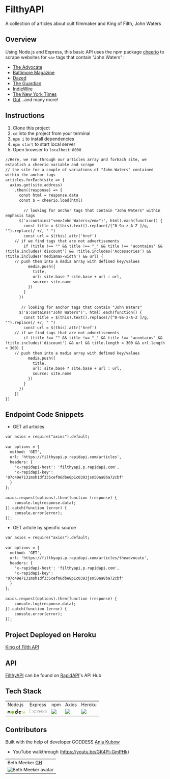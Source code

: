 # FilthyAPI
A collection of articles about cult filmmaker and King of Filth, John Waters

## Overview
Using Node.js and Express, this basic API uses the npm package [cheerio](https://www.npmjs.com/package/cheerio) to scrape websites for ```<a>``` 
tags that contain "John Waters":
  * [The Advocate](https://www.advocate.com)
  * [Baltimore Magazine](https://www.baltimoremagazine.com)
  * [Dazed](https://www.dazeddigital.com)
  * [The Guardian](https://www.theguardian.com)
  * [IndieWire](https://www.indiewire.com)
  * [The New York Times](https://www.nytimes.com)
  * [Out](https://www.out.com)...and many more!
  
## Instructions
  1. Clone this project
  2. ```cd``` into the project from your terminal
  3. ```npm i``` to install dependencies
  4. ```npm start``` to start local server
  5. Open browser to ```localhost:8000```
  
```node
//Here, we run through our articles array and forEach site, we establish a cheerio variable and scrape
// the site for a couple of variations of "John Waters" contained within the anchor tags 
articles.forEach(site => {
  axios.get(site.address)
    .then((response) => {
      const html = response.data
      const $ = cheerio.load(html)

        // looking for anchor tags that contain "John Waters" within emphasis tags
      $('a:contains("<em>John Waters</em>")', html).each(function() {
        const title = $(this).text().replace(/[^0-9a-z-A-Z ]/g, "").replace(/ +/, " ")
        const url = $(this).attr('href')
	// if we find tags that are not advertisements
        if (title !== "" && title !== "_" && title !== 'acontains' && !title.includes('discount') && !title.includes('Accessories') && !title.includes('mediamax-width') && url) {
	// push them into a madia array with defined key/values
          media.push({
            title,
            url: site.base ? site.base + url : url,
            source: site.name
          })
        }
      })
      
       // looking for anchor tags that contain "John Waters"
      $('a:contains("John Waters")', html).each(function() {
        const title = $(this).text().replace(/[^0-9a-z-A-Z ]/g, "").replace(/ +/, " ")
        const url = $(this).attr('href')
	// if we find tags that are not advertisements
        if (title !== "" && title !== "_" && title !== 'acontains' && !title.includes('discount') && url && title.length < 300 && url.length < 300) {
	// push them into a madia array with defined key/values
          media.push({
            title,
            url: site.base ? site.base + url : url,
            source: site.name
          })
        }
      })
    })
})
```
## Endpoint Code Snippets
- GET all articles
```node
var axios = require("axios").default;

var options = {
  method: 'GET',
  url: 'https://filthyapi.p.rapidapi.com/articles',
  headers: {
    'x-rapidapi-host': 'filthyapi.p.rapidapi.com',
    'x-rapidapi-key': '07c49e7131msh1df335cef06dbe8p1c0393jsn50aa8ba72cbf'
  }
};

axios.request(options).then(function (response) {
	console.log(response.data);
}).catch(function (error) {
	console.error(error);
});
```

- GET article by specific source
```node
var axios = require("axios").default;

var options = {
  method: 'GET',
  url: 'https://filthyapi.p.rapidapi.com/articles/theadvocate',
  headers: {
    'x-rapidapi-host': 'filthyapi.p.rapidapi.com',
    'x-rapidapi-key': '07c49e7131msh1df335cef06dbe8p1c0393jsn50aa8ba72cbf'
  }
};

axios.request(options).then(function (response) {
	console.log(response.data);
}).catch(function (error) {
	console.error(error);
});
```

## Project Deployed on Heroku
[King of Filth API](https://john-waters-api.herokuapp.com/)

## API 
[FilthyAPI](https://rapidapi.com/bethm.meeker/api/filthyapi) can be found on [RapidAPI](https://rapidapi.com)'s API Hub

## Tech Stack
<table>
  <tr>
    <td>Node.js</td>
    <td>Express</td>
    <td>npm</td>
    <td>Axios</td>
    <td>Heroku</td>
  </tr>
  <tr>
    <td><img width="55" src="https://raw.githubusercontent.com/gilbarbara/logos/master/logos/nodejs.svg"/></td> 
    <td><img width="55" src="https://raw.githubusercontent.com/gilbarbara/logos/master/logos/express.svg"/></td>
    <td><img width="55" src="https://raw.githubusercontent.com/gilbarbara/logos/master/logos/npm.svg"/></td>  
    <td><img width="55" src="https://raw.githubusercontent.com/gilbarbara/logos/master/logos/axios.svg"/></td>
    <td><img width="55" src="https://raw.githubusercontent.com/gilbarbara/logos/master/logos/heroku.svg"/></td>
  </tr>
</table>

## Contributors
Built with the help of developer GODDESS [Ania Kubow](https://github.com/kubowania) 
  * YouTube walkthrough (https://youtu.be/GK4Pl-GmPHk)

<table>
  <tr>
   <td> Beth Meeker <a href="https://github.com/meekb">GH</td>
  </tr>
  </tr>
    <td><img src="https://avatars.githubusercontent.com/u/76264735?v=4" alt="Beth Meeker avatar"
    width="150" height="auto" /></td>
  </tr>
</table>
